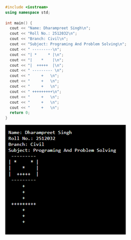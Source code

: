 ```C++

#include <iostream>
using namespace std;

int main() {
  cout << "Name: Dharampreet Singh\n";
  cout << "Roll No.: 2512032\n";
  cout << "Branch: Civil\n";
  cout << "Subject: Programing And Problem Solving\n";
  cout << " ---------\n";
  cout << "| *     * |\n";
  cout << "|    *    |\n";
  cout << "|  +++++  |\n";
  cout << " --------- \n";
  cout << "     +   \n";
  cout << "     +   \n";
  cout << "     +   \n";
  cout << " +++++++++\n";
  cout << "     +   \n";
  cout << "     +   \n";
  cout << "     +   \n";
  return 0;
}

```

![Dharampreet](https://github.com/8146604655/PPS_CEA_Dec2025/blob/main/Dharampreet.PNG)
